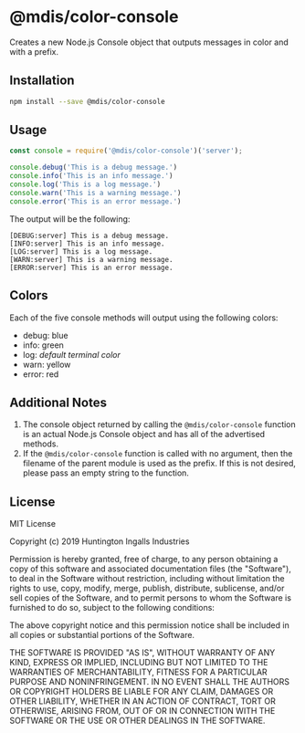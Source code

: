 # @mdis/color-console

Creates a new Node.js Console object that outputs messages in color and with a prefix.

## Installation

```bash
npm install --save @mdis/color-console
```

## Usage

```javascript
const console = require('@mdis/color-console')('server');

console.debug('This is a debug message.')
console.info('This is an info message.')
console.log('This is a log message.')
console.warn('This is a warning message.')
console.error('This is an error message.')
```

The output will be the following:

```
[DEBUG:server] This is a debug message.
[INFO:server] This is an info message.
[LOG:server] This is a log message.
[WARN:server] This is a warning message.
[ERROR:server] This is an error message.
```

## Colors

Each of the five console methods will output using the following colors:

- debug: blue
- info: green
- log: *default terminal color*
- warn: yellow
- error: red

## Additional Notes

1. The console object returned by calling the `@mdis/color-console` function is an actual Node.js Console object and has all of the advertised methods.
2. If the `@mdis/color-console` function is called with no argument, then the filename of the parent module is used as the prefix. If this is not desired, please pass an empty string to the function.

## License

MIT License

Copyright (c) 2019 Huntington Ingalls Industries

Permission is hereby granted, free of charge, to any person obtaining a copy
of this software and associated documentation files (the "Software"), to deal
in the Software without restriction, including without limitation the rights
to use, copy, modify, merge, publish, distribute, sublicense, and/or sell
copies of the Software, and to permit persons to whom the Software is
furnished to do so, subject to the following conditions:

The above copyright notice and this permission notice shall be included in all
copies or substantial portions of the Software.

THE SOFTWARE IS PROVIDED "AS IS", WITHOUT WARRANTY OF ANY KIND, EXPRESS OR
IMPLIED, INCLUDING BUT NOT LIMITED TO THE WARRANTIES OF MERCHANTABILITY,
FITNESS FOR A PARTICULAR PURPOSE AND NONINFRINGEMENT. IN NO EVENT SHALL THE
AUTHORS OR COPYRIGHT HOLDERS BE LIABLE FOR ANY CLAIM, DAMAGES OR OTHER
LIABILITY, WHETHER IN AN ACTION OF CONTRACT, TORT OR OTHERWISE, ARISING FROM,
OUT OF OR IN CONNECTION WITH THE SOFTWARE OR THE USE OR OTHER DEALINGS IN THE
SOFTWARE.
